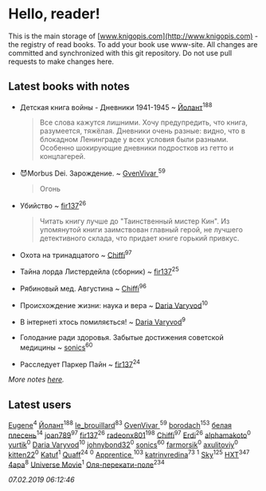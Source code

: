 # Hello, reader!
This is the main storage of [www.knigopis.com](http://www.knigopis.com) - the registry of read books.
To add your book use www-site. All changes are committed and synchronized with this git repository.
Do not use pull requests to make changes here.


## Latest books with notes
* Детская книга войны - Дневники 1941-1945 ~ [Йолант](users/104/104690883692185089260-google)<sup>188</sup>
    > Все слова кажутся лишними. Хочу предупредить, что книга, разумеется, тяжёлая. Дневники очень разные: видно, что в блокадном Ленинграде у всех условия были разными. Особенно шокирующие дневники подростков из гетто и концлагерей.

* 😈Morbus Dei. Зарождение. ~ [GvenVivar ](users/158/158266434925901-facebook)<sup>59</sup>
    > Огонь

* Убийство ~ [fir137](users/176/176805114-yandex)<sup>26</sup>
    > Читать книгу лучше до "Таинственный мистер Кин". Из упомянутой книги заимствован главный герой, не лучшего детективного склада, что придает книге горький привкус.

* Охота на тринадцатого ~ [Chiffi](users/105/105831994080785626680-google)<sup>97</sup>

* Тайна лорда Листердейла (сборник) ~ [fir137](users/176/176805114-yandex)<sup>25</sup>

* Рябиновый мед. Августина ~ [Chiffi](users/105/105831994080785626680-google)<sup>96</sup>

* Происхождение жизни: наука и вера ~ [Daria Varyvod](users/829/829893410524253-facebook)<sup>10</sup>

* В інтернеті хтось помиляється! ~ [Daria Varyvod](users/829/829893410524253-facebook)<sup>9</sup>

* Голодание ради здоровья. Забытые достижения советской медицины ~ [sonics](users/588/5880221-vkontakte)<sup>60</sup>

* Расследует Паркер Пайн ~ [fir137](users/176/176805114-yandex)<sup>24</sup>


_More notes [here](latest_books_with_notes.md)._


## Latest users
[Eugene](users/695/695244810674916-facebook)<sup>4</sup> 
[Йолант](users/104/104690883692185089260-google)<sup>188</sup> 
[le_brouillard](users/133/13330781-vkontakte)<sup>83</sup> 
[GvenVivar ](users/158/158266434925901-facebook)<sup>59</sup> 
[borodach](users/157/15706320-vkontakte)<sup>153</sup> 
[белая плесень](users/104/104448632954411726505-google)<sup>14</sup> 
[joan789](users/240/2401650-vkontakte)<sup>97</sup> 
[fir137](users/176/176805114-yandex)<sup>26</sup> 
[radeonx801](users/973/973496-vkontakte)<sup>198</sup> 
[Chiffi](users/105/105831994080785626680-google)<sup>97</sup> 
[Erdi](users/104/104289450206538776186-googleplus)<sup>26</sup> 
[alphamakoto](users/342/342507332-vkontakte)<sup>0</sup> 
[yurtik](users/166/166750349-vkontakte)<sup>0</sup> 
[Daria Varyvod](users/829/829893410524253-facebook)<sup>10</sup> 
[johnybond32](users/304/304041461-yandex)<sup>0</sup> 
[sonics](users/588/5880221-vkontakte)<sup>60</sup> 
[farmorsik](users/200/20073463-vkontakte)<sup>0</sup> 
[axulitoviy](users/193/193373239-vkontakte)<sup>0</sup> 
[kitten22](users/111/11117729-vkontakte)<sup>0</sup> 
[Katuf](users/114/114608504300850856669-google)<sup>1</sup> 
[Quaff](users/122/12267158-vkontakte)<sup>24</sup> 
[](users/202/2029906773973459-facebook)<sup>0</sup> 
[Apprentice ](users/528/52821952-vkontakte)<sup>103</sup> 
[katrinvredina](users/233/2336755-vkontakte)<sup>73</sup> 
[](users/109/109132606845133294211-googleplus)<sup>1</sup> 
[Sky](users/118/118049897850017649660-google)<sup>125</sup> 
[HXT](users/100/100002563462782-facebook)<sup>347</sup> 
[4apa](users/117/117392596378069249667-google)<sup>8</sup> 
[Universe Movie](users/110/110500081953374368911-google)<sup>1</sup> 
[Оля-перекати-поле](users/108/10848515355906827860-mailru)<sup>234</sup> 


_07.02.2019 06:12:46_
